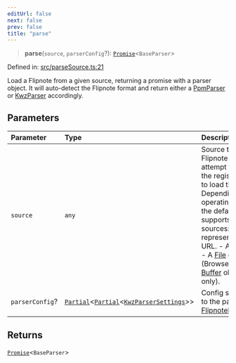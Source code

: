 ```yaml
---
editUrl: false
next: false
prev: false
title: "parse"
---
```


> **parse**(`source`, `parserConfig`?): [`Promise`](https://developer.mozilla.org/docs/Web/JavaScript/Reference/Global_Objects/Promise)\<`BaseParser`\>

Defined in: [src/parseSource.ts:21](https://github.com/jaames/flipnote.js/blob/fa9305c29e8ec1c9100d20a6b44d2fa614eb1888/src/parseSource.ts#L21)

Load a Flipnote from a given source, returning a promise with a parser object. 
It will auto-detect the Flipnote format and return either a [PpmParser](../../../../../../api/classes/ppmparser) or [KwzParser](../../../../../../api/classes/kwzparser) accordingly.

## Parameters

| Parameter | Type | Description |
| :------ | :------ | :------ |
| `source` | `any` | Source to load a Flipnote from. This will attempt to use one of the registered [loaders](../../../../../../api/namespaces/loaders/readme) to load the Flipnote. Depending on the operating environment, the default loader set supports the following sources: - A string representing a web URL. - An [ArrayBuffer](https://developer.mozilla.org/en-US/docs/Web/JavaScript/Reference/Global_Objects/ArrayBuffer). - A [File](https://developer.mozilla.org/en-US/docs/Web/API/File) object (Browser only). - A [Buffer](https://nodejs.org/api/buffer.html) object (NodeJS only). |
| `parserConfig`? | [`Partial`](https://www.typescriptlang.org/docs/handbook/utility-types.html#partialtype)\<[`Partial`](https://www.typescriptlang.org/docs/handbook/utility-types.html#partialtype)\<[`KwzParserSettings`](/api/type-aliases/kwzparsersettings/)\>\> | Config settings to pass to the parser, see [FlipnoteParserSettings](../../../../../../api/type-aliases/flipnoteparsersettings). |

## Returns

[`Promise`](https://developer.mozilla.org/docs/Web/JavaScript/Reference/Global_Objects/Promise)\<`BaseParser`\>
